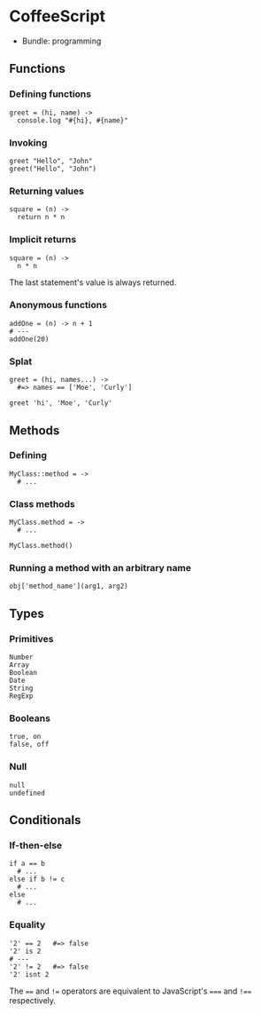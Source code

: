 CoffeeScript
============

* Bundle: programming

Functions
---------

### Defining functions

    greet = (hi, name) ->
      console.log "#{hi}, #{name}"

### Invoking

    greet "Hello", "John"
    greet("Hello", "John")

### Returning values

    square = (n) ->
      return n * n

### Implicit returns
   
    square = (n) ->
      n * n

The last statement's value is always returned.

### Anonymous functions

    addOne = (n) -> n + 1
    # ---
    addOne(20)

### Splat

    greet = (hi, names...) ->
      #=> names == ['Moe', 'Curly']

    greet 'hi', 'Moe', 'Curly'

Methods
-------

### Defining

    MyClass::method = ->
      # ...

### Class methods

    MyClass.method = ->
      # ...

    MyClass.method()

### Running a method with an arbitrary name

    obj['method_name'](arg1, arg2)

Types
-----

### Primitives

    Number
    Array
    Boolean
    Date
    String
    RegExp

### Booleans

    true, on
    false, off

### Null

    null
    undefined

Conditionals
------------

### If-then-else

    if a == b
      # ...
    else if b != c
      # ...
    else
      # ...

### Equality

    '2' == 2   #=> false
    '2' is 2
    # ---
    '2' != 2   #=> false
    '2' isnt 2

The `==` and `!=` operators are equivalent to JavaScript's `===` and `!==` respectively.
